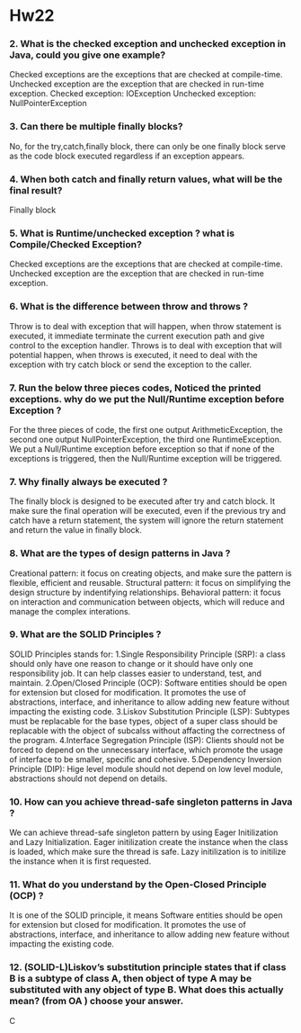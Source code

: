 # Hw22

### 2. What is the checked exception and unchecked exception in Java, could you give one example?
Checked exceptions are the exceptions that are checked at compile-time. Unchecked exception are the exception that are checked in run-time exception. 
Checked exception: IOException
Unchecked exception: NullPointerException

### 3. Can there be multiple finally blocks?
No, for the try,catch,finally block, there can only be one finally block serve as the code block executed regardless if an exception appears.

### 4. When both catch and finally return values, what will be the final result?
Finally block

### 5. What is Runtime/unchecked exception ? what is Compile/Checked Exception?
Checked exceptions are the exceptions that are checked at compile-time. Unchecked exception are the exception that are checked in run-time exception. 

### 6. What is the difference between throw and throws ?
Throw is to deal with exception that will happen, when throw statement is executed, it immediate terminate the current execution path and give control to the exception handler. 
Throws is to deal with exception that will potential happen, when throws is executed, it need to deal with the exception with try catch block or send the exception to the caller.

### 7. Run the below three pieces codes, Noticed the printed exceptions. why do we put the Null/Runtime exception before Exception ?
For the three pieces of code, the first one output ArithmeticException, the second one output NullPointerException, the third one RuntimeException. We put a Null/Runtime exception before exception so that if none of the exceptions is triggered, then the Null/Runtime exception will be triggered.

### 7. Why finally always be executed ?
The finally block is designed to be executed after try and catch block. It make sure the final operation will be executed, even if the previous try and catch have a return statement, the system will ignore the return statement and return the value in finally block.

### 8. What are the types of design patterns in Java ?
Creational pattern: it focus on creating objects, and make sure the pattern is flexible, efficient and reusable. 
Structural pattern: it focus on simplifying the design structure by indentifying relationships.
Behavioral pattern: it focus on interaction and communication between objects, which will reduce and manage the complex interations.

### 9. What are the SOLID Principles ?
SOLID Principles stands for:
1.Single Responsibility Principle (SRP): a class should only have one reason to change or it should have only one responsibility job. It can help classes easier to understand, test, and maintain.
2.Open/Closed Principle (OCP): Software entities should be open for extension but closed for modification. It promotes the use of abstractions, interface, and inheritance to allow adding new feature without impacting the existing code.
3.Liskov Substitution Principle (LSP): Subtypes must be replacable for the base types, object of a super class should be replacable with the object of subcalss without affacting the correctness of the program.
4.Interface Segregation Principle (ISP): Clients should not be forced to depend on the unnecessary interface, which promote the usage of interface to be smaller, specific and cohesive.
5.Dependency Inversion Principle (DIP): Hige level module should not depend on low level module, abstractions should not depend on details.

### 10. How can you achieve thread-safe singleton patterns in Java ?
We can achieve thread-safe singleton pattern by using Eager Initilization and Lazy Initialization. Eager initilization create the instance when the class is loaded, which make sure the thread is safe. Lazy initilization is to initilize the instance when it is first requested.

### 11. What do you understand by the Open-Closed Principle (OCP) ?
It is one of the SOLID principle, it means Software entities should be open for extension but closed for modification. It promotes the use of abstractions, interface, and inheritance to allow adding new feature without impacting the existing code.

### 12. (SOLID-L)Liskov’s substitution principle states that if class B is a subtype of class A, then object of type A may be substituted with any object of type B. What does this actually mean? (from OA ) choose your answer.
C


